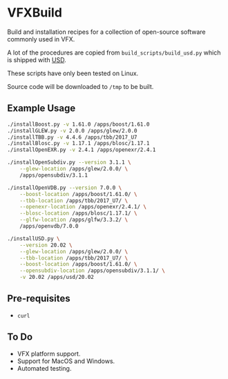 # VFXBuild

Build and installation recipes for a collection of open-source software commonly used in VFX.

A lot of the procedures are copied from `build_scripts/build_usd.py` which is shipped with [USD](https://github.com/PixarAnimationStudios).

These scripts have only been tested on Linux.

Source code will be downloaded to `/tmp` to be built.

## Example Usage

```bash
./installBoost.py -v 1.61.0 /apps/boost/1.61.0
./installGLEW.py -v 2.0.0 /apps/glew/2.0.0
./installTBB.py -v 4.4.6 /apps/tbb/2017_U7
./installBlosc.py -v 1.17.1 /apps/blosc/1.17.1
./installOpenEXR.py -v 2.4.1 /apps/openexr/2.4.1

./installOpenSubdiv.py --version 3.1.1 \
    --glew-location /apps/glew/2.0.0/ \
    /apps/opensubdiv/3.1.1

./installOpenVDB.py --version 7.0.0 \
    --boost-location /apps/boost/1.61.0/ \
    --tbb-location /apps/tbb/2017_U7/ \
    --openexr-location /apps/openexr/2.4.1/ \
    --blosc-location /apps/blosc/1.17.1/ \
    --glfw-location /apps/glfw/3.3.2/ \
    /apps/openvdb/7.0.0

./installUSD.py \
    --version 20.02 \
    --glew-location /apps/glew/2.0.0/ \
    --tbb-location /apps/tbb/2017_U7/ \
    --boost-location /apps/boost/1.61.0/ \
    --opensubdiv-location /apps/opensubdiv/3.1.1/ \
    -v 20.02 /apps/usd/20.02
```

## Pre-requisites

- `curl`


## To Do

- VFX platform support.
- Support for MacOS and Windows.
- Automated testing.
